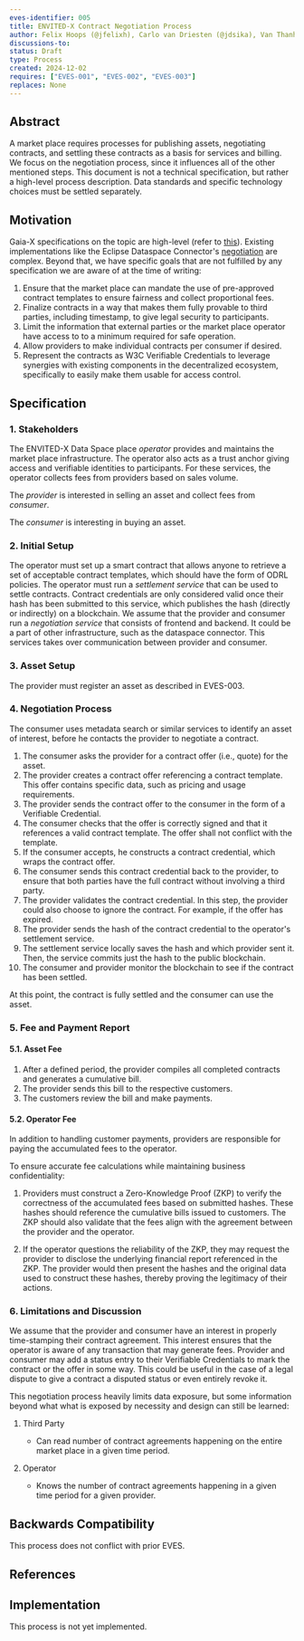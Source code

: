 ```yaml
---
eves-identifier: 005
title: ENVITED-X Contract Negotiation Process
author: Felix Hoops (@jfelixh), Carlo van Driesten (@jdsika), Van Thanh Le(@levanthanh3005)
discussions-to:
status: Draft
type: Process
created: 2024-12-02
requires: ["EVES-001", "EVES-002", "EVES-003"]
replaces: None
---
```


## Abstract

A market place requires processes for publishing assets, negotiating contracts, and settling these contracts as a basis for services and billing.
We focus on the negotiation process, since it influences all of the other mentioned steps.
This document is not a technical specification, but rather a high-level process description.
Data standards and specific technology choices must be settled separately.

## Motivation

Gaia-X specifications on the topic are high-level (refer to [this](https://docs.gaia-x.eu/technical-committee/architecture-document/24.04/other_concepts/#computational-contracts)).
Existing implementations like the Eclipse Dataspace Connector's [negotiation](https://github.com/eclipse-dataspace-protocol-base/DataspaceProtocol/blob/main/negotiation/contract.negotiation.protocol.md) are complex.
Beyond that, we have specific goals that are not fulfilled by any specification we are aware of at the time of writing:

1. Ensure that the market place can mandate the use of pre-approved contract templates to ensure fairness and collect proportional fees.
2. Finalize contracts in a way that makes them fully provable to third parties, including timestamp, to give legal security to participants.
3. Limit the information that external parties or the market place operator have access to to a minimum required for safe operation.
4. Allow providers to make individual contracts per consumer if desired.
5. Represent the contracts as W3C Verifiable Credentials to leverage synergies with existing components in the decentralized ecosystem, specifically to easily make them usable for access control.

## Specification

### 1. Stakeholders

The ENVITED-X Data Space place _operator_ provides and maintains the market place infrastructure.
The operator also acts as a trust anchor giving access and verifiable identities to participants.
For these services, the operator collects fees from providers based on sales volume.

The _provider_ is interested in selling an asset and collect fees from _consumer_.

The _consumer_ is interesting in buying an asset.

### 2. Initial Setup

The operator must set up a smart contract that allows anyone to retrieve a set of acceptable contract templates, which should have the form of ODRL policies.
The operator must run a _settlement service_ that can be used to settle contracts.
Contract credentials are only considered valid once their hash has been submitted to this service, which publishes the hash (directly or indirectly) on a blockchain.
We assume that the provider and consumer run a _negotiation service_ that consists of frontend and backend.
It could be a part of other infrastructure, such as the dataspace connector.
This services takes over communication between provider and consumer.

### 3. Asset Setup

The provider must register an asset as described in EVES-003.

### 4. Negotiation Process

The consumer uses metadata search or similar services to identify an asset of interest, before he contacts the provider to negotiate a contract.

1. The consumer asks the provider for a contract offer (i.e., quote) for the asset.
2. The provider creates a contract offer referencing a contract template.
   This offer contains specific data, such as pricing and usage requirements.
3. The provider sends the contract offer to the consumer in the form of a Verifiable Credential.
4. The consumer checks that the offer is correctly signed and that it references a valid contract template.
   The offer shall not conflict with the template.
5. If the consumer accepts, he constructs a contract credential, which wraps the contract offer.
6. The consumer sends this contract credential back to the provider, to ensure that both parties have the full contract without involving a third party.
7. The provider validates the contract credential.
   In this step, the provider could also choose to ignore the contract.
   For example, if the offer has expired.
8. The provider sends the hash of the contract credential to the operator's settlement service.
9. The settlement service locally saves the hash and which provider sent it.
   Then, the service commits just the hash to the public blockchain.
10. The consumer and provider monitor the blockchain to see if the contract has been settled.

At this point, the contract is fully settled and the consumer can use the asset.

### 5. Fee and Payment Report

#### 5.1. Asset Fee

1. After a defined period, the provider compiles all completed contracts and generates a cumulative bill.
2. The provider sends this bill to the respective customers.
3. The customers review the bill and make payments.

#### 5.2. Operator Fee

In addition to handling customer payments, providers are responsible for paying the accumulated fees to the operator.

To ensure accurate fee calculations while maintaining business confidentiality:

1. Providers must construct a Zero-Knowledge Proof (ZKP) to verify the correctness of the accumulated fees based on submitted hashes. 
These hashes should reference the cumulative bills issued to customers. 
The ZKP should also validate that the fees align with the agreement between the provider and the operator.

2. If the operator questions the reliability of the ZKP, they may request the provider to disclose the underlying financial report referenced in the ZKP. 
The provider would then present the hashes and the original data used to construct these hashes, thereby proving the legitimacy of their actions.

### 6. Limitations and Discussion

We assume that the provider and consumer have an interest in properly time-stamping their contract agreement.
This interest ensures that the operator is aware of any transaction that may generate fees.
Provider and consumer may add a status entry to their Verifiable Credentials to mark the contract or the offer in some way.
This could be useful in the case of a legal dispute to give a contract a disputed status or even entirely revoke it.

This negotiation process heavily limits data exposure, but some information beyond what what is exposed by necessity and design can still be learned:

1. Third Party

   - Can read number of contract agreements happening on the entire market place in a given time period.

2. Operator

   - Knows the number of contract agreements happening in a given time period for a given provider.

## Backwards Compatibility

This process does not conflict with prior EVES.

## References

## Implementation

This process is not yet implemented.
